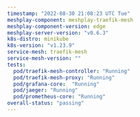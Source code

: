 ```yaml
---
timestamp: "2022-08-30 21:08:23 UTC Tue"
meshplay-component: meshplay-traefik-mesh
meshplay-component-version: edge
meshplay-server-version: "v0.6.3"
k8s-distro: minikube
k8s-version: "v1.23.9"
service-mesh: traefik-mesh
service-mesh-version: ""
tests:
  pod/traefik-mesh-controller: "Running"
  pod/traefik-mesh-proxy: "Running"
  pod/grafana-core:  "Running"
  pod/jaeger: "Running"
  pod/prometheus-core: "Running" 
overall-status: "passing"
---
```

